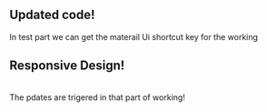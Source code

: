 ## Updated code!

In test part we can get the materail Ui shortcut key for the working 
## Responsive Design!
\
The pdates are trigered in that part of working!
